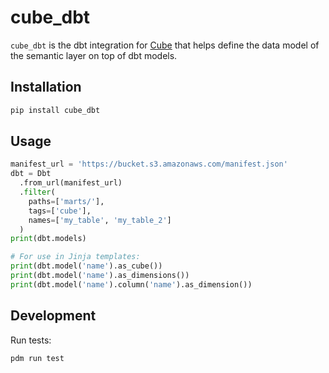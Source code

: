 # cube_dbt

`cube_dbt` is the dbt integration for [Cube](https://cube.dev) that helps define the data model of the semantic layer on top of dbt models.

## Installation

```sh
pip install cube_dbt
```

## Usage

```python
manifest_url = 'https://bucket.s3.amazonaws.com/manifest.json'
dbt = Dbt
  .from_url(manifest_url)
  .filter(
    paths=['marts/'],
    tags=['cube'],
    names=['my_table', 'my_table_2']
  )
print(dbt.models)

# For use in Jinja templates:
print(dbt.model('name').as_cube())
print(dbt.model('name').as_dimensions())
print(dbt.model('name').column('name').as_dimension())
```

## Development

Run tests:

```sh
pdm run test
```